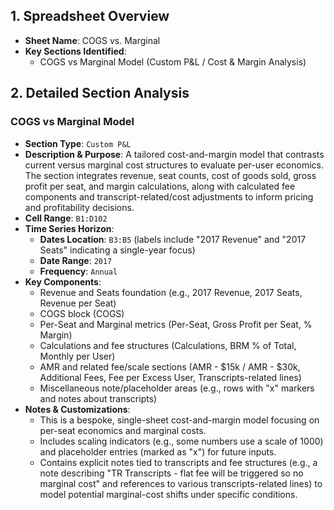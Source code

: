 ## 1. Spreadsheet Overview
- **Sheet Name**: COGS vs. Marginal
- **Key Sections Identified**:
  - COGS vs Marginal Model (Custom P&L / Cost & Margin Analysis)

## 2. Detailed Section Analysis

### COGS vs Marginal Model
- **Section Type**: `Custom P&L`
- **Description & Purpose**: A tailored cost-and-margin model that contrasts current versus marginal cost structures to evaluate per-user economics. The section integrates revenue, seat counts, cost of goods sold, gross profit per seat, and margin calculations, along with calculated fee components and transcript-related/cost adjustments to inform pricing and profitability decisions.
- **Cell Range**: `B1:D102`
- **Time Series Horizon**:
  - **Dates Location**: `B3:B5` (labels include "2017 Revenue" and "2017 Seats" indicating a single-year focus)
  - **Date Range**: `2017`
  - **Frequency**: `Annual`
- **Key Components**: 
  - Revenue and Seats foundation (e.g., 2017 Revenue, 2017 Seats, Revenue per Seat)
  - COGS block (COGS)
  - Per-Seat and Marginal metrics (Per-Seat, Gross Profit per Seat, % Margin)
  - Calculations and fee structures (Calculations, BRM % of Total, Monthly per User)
  - AMR and related fee/scale sections (AMR - $15k / AMR - $30k, Additional Fees, Fee per Excess User, Transcripts-related lines)
  - Miscellaneous note/placeholder areas (e.g., rows with "x" markers and notes about transcripts)
- **Notes & Customizations**:
  - This is a bespoke, single-sheet cost-and-margin model focusing on per-seat economics and marginal costs.
  - Includes scaling indicators (e.g., some numbers use a scale of 1000) and placeholder entries (marked as "x") for future inputs.
  - Contains explicit notes tied to transcripts and fee structures (e.g., a note describing "TR Transcripts - flat fee will be triggered so no marginal cost" and references to various transcripts-related lines) to model potential marginal-cost shifts under specific conditions.
